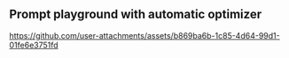 ## Prompt playground with automatic optimizer

https://github.com/user-attachments/assets/b869ba6b-1c85-4d64-99d1-01fe6e3751fd

